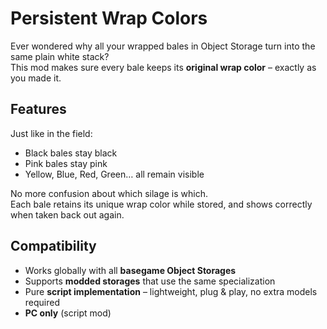 # Persistent Wrap Colors

Ever wondered why all your wrapped bales in Object Storage turn into the same plain white stack?  
This mod makes sure every bale keeps its **original wrap color** – exactly as you made it.

## Features
Just like in the field:
- Black bales stay black  
- Pink bales stay pink  
- Yellow, Blue, Red, Green… all remain visible  

No more confusion about which silage is which.  
Each bale retains its unique wrap color while stored, and shows correctly when taken back out again.

## Compatibility
- Works globally with all **basegame Object Storages**  
- Supports **modded storages** that use the same specialization  
- Pure **script implementation** – lightweight, plug & play, no extra models required  
- **PC only** (script mod)
